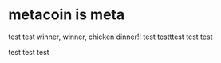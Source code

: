 # metacoin is meta

test
test
winner, winner, chicken dinner!!
test
testttest
test
test

test
test
test

